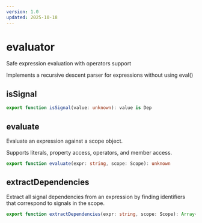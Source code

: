 ```yaml
---
version: 1.0
updated: 2025-10-18
---
```


# evaluator

Safe expression evaluation with operators support

Implements a recursive descent parser for expressions without using eval()

## isSignal

```typescript
export function isSignal(value: unknown): value is Dep
```

## evaluate

Evaluate an expression against a scope object.

Supports literals, property access, operators, and member access.

```typescript
export function evaluate(expr: string, scope: Scope): unknown
```

## extractDependencies

Extract all signal dependencies from an expression by finding identifiers
that correspond to signals in the scope.

```typescript
export function extractDependencies(expr: string, scope: Scope): Array<Dep>
```
